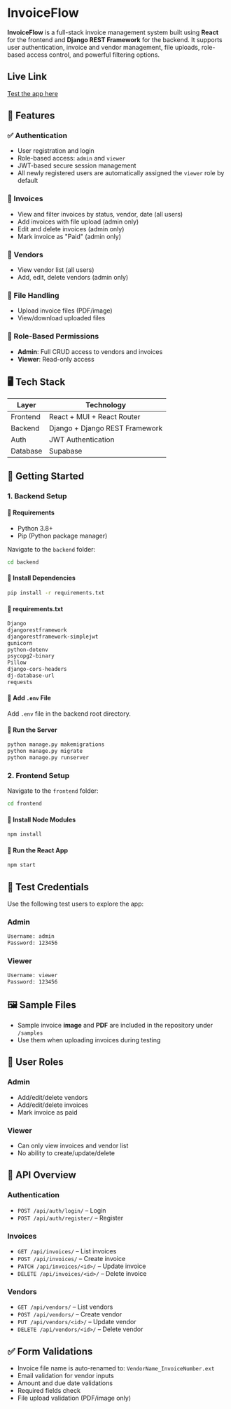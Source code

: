# InvoiceFlow

**InvoiceFlow** is a full-stack invoice management system built using **React** for the frontend and **Django REST Framework** for the backend. It supports user authentication, invoice and vendor management, file uploads, role-based access control, and powerful filtering options.

## Live Link

[Test the app here](https://invoice-management-system-two.vercel.app/)

## 🔧 Features

### ✅ Authentication

* User registration and login
* Role-based access: `admin` and `viewer`
* JWT-based secure session management
* All newly registered users are automatically assigned the `viewer` role by default

### 📄 Invoices

* View and filter invoices by status, vendor, date (all users)
* Add invoices with file upload (admin only)
* Edit and delete invoices (admin only)
* Mark invoice as "Paid" (admin only)

### 🧾 Vendors

* View vendor list (all users)
* Add, edit, delete vendors (admin only)

### 📁 File Handling

* Upload invoice files (PDF/image)
* View/download uploaded files

### 🧑 Role-Based Permissions

* **Admin**: Full CRUD access to vendors and invoices
* **Viewer**: Read-only access



## 🖥️ Tech Stack

| Layer    | Technology                     |
| -------- | ------------------------------ |
| Frontend | React + MUI + React Router     |
| Backend  | Django + Django REST Framework |
| Auth     | JWT Authentication             |
| Database | Supabase                       |


## 🚀 Getting Started

### 1. Backend Setup

#### 🔹 Requirements

* Python 3.8+
* Pip (Python package manager)

Navigate to the `backend` folder:

```bash
cd backend
```

#### 🔹 Install Dependencies

```bash
pip install -r requirements.txt
```

#### 🔹 requirements.txt

```txt
Django
djangorestframework
djangorestframework-simplejwt
gunicorn
python-dotenv
psycopg2-binary
Pillow
django-cors-headers
dj-database-url
requests
```

#### 🔹 Add `.env` File

Add `.env` file in the backend root directory.

#### 🔹 Run the Server

```bash
python manage.py makemigrations
python manage.py migrate
python manage.py runserver
```


### 2. Frontend Setup

Navigate to the `frontend` folder:

```bash
cd frontend
```

#### 🔹 Install Node Modules

```bash
npm install
```

#### 🔹 Run the React App

```bash
npm start
```


## 👥 Test Credentials

Use the following test users to explore the app:

### Admin

```txt
Username: admin  
Password: 123456
```

### Viewer

```txt
Username: viewer  
Password: 123456
```

## 🖼️ Sample Files

* Sample invoice **image** and **PDF** are included in the repository under `/samples`
* Use them when uploading invoices during testing


## 🔐 User Roles

### Admin

* Add/edit/delete vendors
* Add/edit/delete invoices
* Mark invoice as paid

### Viewer

* Can only view invoices and vendor list
* No ability to create/update/delete


## 🧪 API Overview

### Authentication

* `POST /api/auth/login/` – Login
* `POST /api/auth/register/` – Register

### Invoices

* `GET /api/invoices/` – List invoices
* `POST /api/invoices/` – Create invoice
* `PATCH /api/invoices/<id>/` – Update invoice
* `DELETE /api/invoices/<id>/` – Delete invoice

### Vendors

* `GET /api/vendors/` – List vendors
* `POST /api/vendors/` – Create vendor
* `PUT /api/vendors/<id>/` – Update vendor
* `DELETE /api/vendors/<id>/` – Delete vendor


## ✅ Form Validations

* Invoice file name is auto-renamed to: `VendorName_InvoiceNumber.ext`
* Email validation for vendor inputs
* Amount and due date validations
* Required fields check
* File upload validation (PDF/image only)


